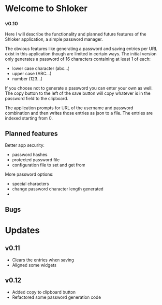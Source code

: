 
# Welcome to Shloker
### v0.10
Here I will describe the functionality and planned future features of the Shloker application, a simple password manager.

The obvious features like generating a password and saving entries per URL exist in this application
though are limited in certain ways. The initial version only generates a password of 16 characters
containing at least 1 of each:

* lower case character (abc...)
* upper case (ABC...)
* number (123...)

If you choose not to generate a password you can enter your own as well. The copy button to the left of the save button 
will copy whatever is in the password field to the clipboard.

The application prompts for URL of the username and password combination and then writes those entries as json to a 
file. The entries are indexed starting from 0.

## Planned features

Better app security:
* password hashes
* protected password file
* configuration file to set and get from

More password options:
* special characters
* change password character length generated
* 

## Bugs


# Updates
## v0.11
- Clears the entries when saving
- Aligned some widgets

## v0.12
- Added copy to clipboard button
- Refactored some password generation code